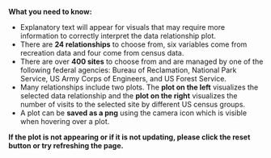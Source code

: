  **What you need to know:**
- Explanatory text will appear for visuals that may require more information to correctly interpret the data relationship plot. 
- There are **24 relationships** to choose from, six variables come from recreation data and four come from census data. 
- There are over **400 sites** to choose from and are managed by one of the following federal agencies: Bureau of Reclamation, National Park Service, US Army Corps of Engineers, and US Forest Service. 
- Many relationships include two plots. The **plot on the left** visualizes the selected data relationship and the **plot on the right** visualizes the number of visits to the selected site by different US census groups.
- A plot can be **saved as a png** using the camera icon which is visible when hovering over a plot. 

**If the plot is not appearing or if it is not updating, please click the reset button or try refreshing the page.**
